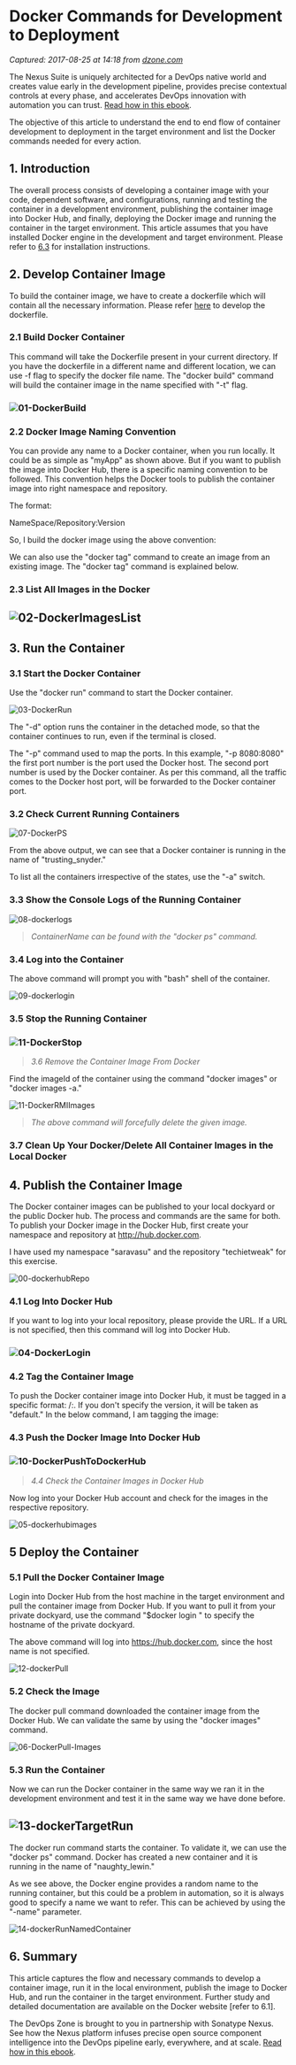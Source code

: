 # Docker Commands for Development to Deployment

_Captured: 2017-08-25 at 14:18 from [dzone.com](https://dzone.com/articles/docker-commands-for-development-to-deployment?edition=319415&utm_source=Zone%20Newsletter&utm_medium=email&utm_campaign=devops%202017-08-25)_

The Nexus Suite is uniquely architected for a DevOps native world and creates value early in the development pipeline, provides precise contextual controls at every phase, and accelerates DevOps innovation with automation you can trust. [Read how in this ebook](https://dzone.com/go?i=222229&u=https%3A%2F%2Fwww.sonatype.com%2Faccelerate-devops-early-everywhere-at-scale-ebook%3Futm_campaign%3Ddzone%26utm_source%3Dearly%2520everywhere%2520ebook).

The objective of this article to understand the end to end flow of container development to deployment in the target environment and list the Docker commands needed for every action.

## 1\. Introduction

The overall process consists of developing a container image with your code, dependent software, and configurations, running and testing the container in a development environment, publishing the container image into Docker Hub, and finally, deploying the Docker image and running the container in the target environment. This article assumes that you have installed Docker engine in the development and target environment. Please refer to [6.3](https://docs.docker.com/engine/installation/) for installation instructions.

## 2\. Develop Container Image

To build the container image, we have to create a dockerfile which will contain all the necessary information. Please refer [here](https://nodejs.org/en/docs/guides/nodejs-docker-webapp/) to develop the dockerfile.

### 2.1 Build Docker Container

This command will take the Dockerfile present in your current directory. If you have the dockerfile in a different name and different location, we can use -f flag to specify the docker file name. The "docker build" command will build the container image in the name specified with "-t" flag.

### ![01-DockerBuild](https://techietweak.files.wordpress.com/2017/08/01-dockerbuild.jpg?w=705)

### 2.2 Docker Image Naming Convention

You can provide any name to a Docker container, when you run locally. It could be as simple as "myApp" as shown above. But if you want to publish the image into Docker Hub, there is a specific naming convention to be followed. This convention helps the Docker tools to publish the container image into right namespace and repository.

The format:

NameSpace/Repository:Version

So, I build the docker image using the above convention:

We can also use the "docker tag" command to create an image from an existing image. The "docker tag" command is explained below.

### 2.3 List All Images in the Docker

## ![02-DockerImagesList](https://techietweak.files.wordpress.com/2017/08/02-dockerimageslist1.jpg?w=705)

## 3\. Run the Container

### 3.1 Start the Docker Container

Use the "docker run" command to start the Docker container.

![03-DockerRun](https://techietweak.files.wordpress.com/2017/08/03-dockerrun1.jpg?w=705)

The "-d" option runs the container in the detached mode, so that the container continues to run, even if the terminal is closed.

The "-p" command used to map the ports. In this example, "-p 8080:8080" the first port number is the port used the Docker host. The second port number is used by the Docker container. As per this command, all the traffic comes to the Docker host port, will be forwarded to the Docker container port.

### 3.2 Check Current Running Containers

![07-DockerPS](https://techietweak.files.wordpress.com/2017/08/07-dockerps.jpg?w=705)

From the above output, we can see that a Docker container is running in the name of "trusting_snyder."

To list all the containers irrespective of the states, use the "-a" switch.

### 3.3 Show the Console Logs of the Running Container

![08-dockerlogs](https://techietweak.files.wordpress.com/2017/08/08-dockerlogs.jpg?w=705)

> _ContainerName can be found with the "docker ps" command._

### 3.4 Log into the Container

The above command will prompt you with "bash" shell of the container.

![09-dockerlogin](https://techietweak.files.wordpress.com/2017/08/09-dockerlogin.jpg?w=705)

### 3.5 Stop the Running Container

### ![11-DockerStop](https://techietweak.files.wordpress.com/2017/08/11-dockerstop.jpg?w=705)

> _3.6 Remove the Container Image From Docker_

Find the imageId of the container using the command "docker images" or "docker images -a."

![11-DockerRMIImages](https://techietweak.files.wordpress.com/2017/08/11-dockerrmiimages.jpg?w=705)

> _The above command will forcefully delete the given image._

### 3.7 Clean Up Your Docker/Delete All Container Images in the Local Docker

## 4\. Publish the Container Image

The Docker container images can be published to your local dockyard or the public Docker hub. The process and commands are the same for both. To publish your Docker image in the Docker Hub, first create your namespace and repository at <http://hub.docker.com>.

I have used my namespace "saravasu" and the repository "techietweak" for this exercise.

![00-dockerhubRepo](https://techietweak.files.wordpress.com/2017/08/00-dockerhubrepo.jpg?w=705)

### 4.1 Log Into Docker Hub

If you want to log into your local repository, please provide the URL. If a URL is not specified, then this command will log into Docker Hub.

### ![04-DockerLogin](https://techietweak.files.wordpress.com/2017/08/04-dockerlogin.jpg?w=705)

### 4.2 Tag the Container Image

To push the Docker container image into Docker Hub, it must be tagged in a specific format: <Namespace>/<Repository>:<Version>. If you don't specify the version, it will be taken as "default." In the below command, I am tagging the image:

### 4.3 Push the Docker Image Into Docker Hub

### ![10-DockerPushToDockerHub](https://techietweak.files.wordpress.com/2017/08/10-dockerpushtodockerhub.jpg?w=705)

> _4.4 Check the Container Images in Docker Hub_

Now log into your Docker Hub account and check for the images in the respective repository.

![05-dockerhubimages](https://techietweak.files.wordpress.com/2017/08/05-dockerhubimages1.jpg?w=705)

## 5 Deploy the Container

### 5.1 Pull the Docker Container Image

Login into Docker Hub from the host machine in the target environment and pull the container image from Docker Hub. If you want to pull it from your private dockyard, use the command "$docker login <hostname>" to specify the hostname of the private dockyard.

The above command will log into <https://hub.docker.com>, since the host name is not specified.

![12-dockerPull](https://techietweak.files.wordpress.com/2017/08/12-dockerpull.jpg?w=705)

### 5.2 Check the Image

The docker pull command downloaded the container image from the Docker Hub. We can validate the same by using the "docker images" command.

![06-DockerPull-Images](https://techietweak.files.wordpress.com/2017/08/06-dockerpull-images1.jpg?w=705)

### 5.3 Run the Container

Now we can run the Docker container in the same way we ran it in the development environment and test it in the same way we have done before.

## ![13-dockerTargetRun](https://techietweak.files.wordpress.com/2017/08/13-dockertargetrun.jpg?w=705)

The docker run command starts the container. To validate it, we can use the "docker ps" command. Docker has created a new container and it is running in the name of "naughty_lewin."

As we see above, the Docker engine provides a random name to the running container, but this could be a problem in automation, so it is always good to specify a name we want to refer. This can be achieved by using the "-name" parameter.

![14-dockerRunNamedContainer](https://techietweak.files.wordpress.com/2017/08/14-dockerrunnamedcontainer.jpg?w=705)

## 6\. Summary

This article captures the flow and necessary commands to develop a container image, run it in the local environment, publish the image to Docker Hub, and run the container in the target environment. Further study and detailed documentation are available on the Docker website [refer to 6.1].

The DevOps Zone is brought to you in partnership with Sonatype Nexus. See how the Nexus platform infuses precise open source component intelligence into the DevOps pipeline early, everywhere, and at scale. [Read how in this ebook](https://dzone.com/go?i=222230&u=https%3A%2F%2Fwww.sonatype.com%2Faccelerate-devops-early-everywhere-at-scale-ebook%3Futm_campaign%3Ddzone%26utm_source%3Dearly%2520everywhere%2520ebook).
